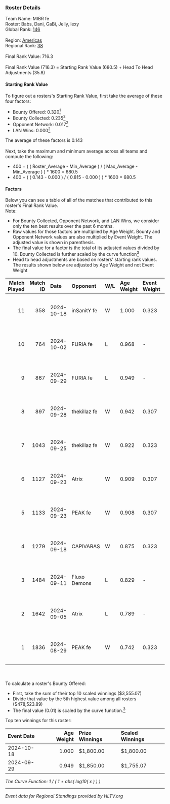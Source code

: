 ### Roster Details<br />
Team Name: MIBR fe<br />
Roster: Babs, Dani, GaBi, Jelly, lexy<br />
Global Rank: [146](../../standings_global_2024_11_06.md)<br />
<br />
Region: [Americas]( ../../standings_americas_2024_11_06.md)<br />
Regional Rank: [38]( ../../standings_americas_2024_11_06.md)<br />
<br />
Final Rank Value:  716.3<br />
<br />
Final Rank Value (716.3) = Starting Rank Value (680.5) + Head To Head Adjustments (35.8)<br />

#### Starting Rank Value<br />
To figure out a rosters's Starting Rank Value, first take the average of these four factors:<br />
- Bounty Offered: 0.320[<sup>1</sup>](#table2)
- Bounty Collected: 0.235[<sup>2</sup>](#table1)
- Opponent Network: 0.017[<sup>2</sup>](#table1)
- LAN Wins: 0.000[<sup>2</sup>](#table1)

The average of these factors is 0.143<br />
<br />
Next, take the maximum and minimum average across all teams and compute the following:<br />
- 400 + ( ( Roster_Average - Min_Average ) / ( Max_Average - Min_Average ) ) * 1600 = 680.5
- 400 + ( ( 0.143 - 0.000 ) / ( 0.815 - 0.000 ) ) * 1600 = 680.5


#### Factors<br />
Below you can see a table of all of the matches that contributed to this roster's Final Rank Value.<br />
Note:<br />

- For Bounty Collected, Opponent Network, and LAN Wins, we consider only the ten best results over the past 6 months.
- Raw values for those factors are multiplied by Age Weight. Bounty and Opponent Network values are also multiplied by Event Weight. The adjusted value is shown in parenthesis.
- The final value for a factor is the total of its adjusted values divided by 10. Bounty Collected is further scaled by the curve function[<sup>3</sup>](#curveFunction)
- Head to head adjustments are based on rosters' starting rank values. The results shown below are adjusted by Age Weight and not Event Weight
<span id="table1"></span><br />


| Match Played | Match ID | Date       | Opponent     | W/L | Age Weight | Event Weight | Bounty Collected | Opponent Network | LAN Wins  | H2H Adj. | Roster                            |
| -: | -: | :- | :- | :- | :- | :- | :- | :- | :- | -: | :- |
|           11 |      358 | 2024-10-18 | inSanitY fe  | W   | 1.000      | 0.323        | 0.003 (0.001)    | 0.131 (0.042)    | 0 (0.000) |    13.31 | Babs, Dani, GaBi, Jelly, lexy     |
|           10 |      764 | 2024-10-02 | FURIA fe     | L   | 0.968      | -            | -                | -                | -         |    -9.35 | Babs, Dani, GaBi, khizha, lexy    |
|            9 |      867 | 2024-09-29 | FURIA fe     | L   | 0.949      | -            | -                | -                | -         |    -9.87 | Babs, Dani, GaBi, khizha, REGIANE |
|            8 |      897 | 2024-09-28 | thekillaz fe | W   | 0.942      | 0.307        | 0.003 (0.001)    | 0.110 (0.032)    | 0 (0.000) |    11.81 | Babs, Dani, GaBi, khizha, REGIANE |
|            7 |     1043 | 2024-09-25 | thekillaz fe | W   | 0.922      | 0.323        | 0.003 (0.001)    | 0.110 (0.033)    | 0 (0.000) |    11.90 | Babs, Dani, GaBi, khizha, REGIANE |
|            6 |     1127 | 2024-09-23 | Atrix        | W   | 0.909      | 0.307        | 0.003 (0.001)    | 0.160 (0.045)    | 0 (0.000) |    13.60 | Babs, Dani, GaBi, khizha, REGIANE |
|            5 |     1133 | 2024-09-23 | PEAK fe      | W   | 0.908      | 0.307        | 0.003 (0.001)    | 0.037 (0.010)    | 0 (0.000) |    10.46 | Babs, Dani, GaBi, khizha, REGIANE |
|            4 |     1279 | 2024-09-18 | CAPIVARAS    | W   | 0.875      | 0.323        | 0.002 (0.001)    | 0.000 (0.000)    | 0 (0.000) |     8.00 | Babs, Dani, GaBi, khizha, REGIANE |
|            3 |     1484 | 2024-09-11 | Fluxo Demons | L   | 0.829      | -            | -                | -                | -         |   -10.88 | Babs, Dani, GaBi, khizha, REGIANE |
|            2 |     1642 | 2024-09-05 | Atrix        | L   | 0.789      | -            | -                | -                | -         |   -12.80 | Babs, Dani, GaBi, khizha, REGIANE |
|            1 |     1836 | 2024-08-29 | PEAK fe      | W   | 0.742      | 0.323        | 0.003 (0.001)    | 0.037 (0.009)    | 0 (0.000) |     9.63 | Babs, Dani, GaBi, khizha, REGIANE |

<br />
<span id="table2"></span><br />
To calculate a roster's Bounty Offered:<br />

- First, take the sum of their top 10 scaled winnings ($3,555.07)
- Divide that value by the 5th highest value among all rosters ($478,523.89)
- The final value (0.01) is scaled by the curve function.[<sup>3</sup>](#curveFunction)

Top ten winnings for this roster:<br />

| Event Date | Age Weight | Prize Winnings | Scaled Winnings |
| :- | -: | :- | :- |
| 2024-10-18 |      1.000 | $1,800.00      | $1,800.00       |
| 2024-09-29 |      0.949 | $1,850.00      | $1,755.07       |


<span id="curveFunction"></span>_The Curve Function: 1 / ( 1 + abs( log10( x ) ) )_<br />

---
_Event data for Regional Standings provided by HLTV.org_<br />
